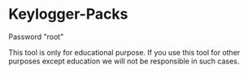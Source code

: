 # Keylogger-Packs

Password "root"

This tool is only for educational purpose. If you use this tool for other purposes except education we will not be responsible in such cases.

